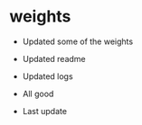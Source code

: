 # weights

* Updated some of the weights

* Updated readme

* Updated logs

* All good 

* Last update
